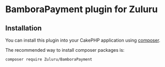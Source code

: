 # BamboraPayment plugin for Zuluru

## Installation

You can install this plugin into your CakePHP application using [composer](http://getcomposer.org).

The recommended way to install composer packages is:

```
composer require Zuluru/BamboraPayment
```
